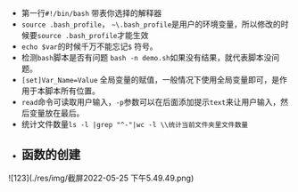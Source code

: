 - 第一行`#!/bin/bash` 带表你选择的解释器
- `source .bash_profile`， `~\.bash_profile`是用户的环境变量，所以修改的时候要`source .bash_profile`才能生效
- `echo $var`的时候千万不能忘记`$` 符号。
- 检测`bash`脚本是否有问题 `bash -n demo.sh`如果没有结果，就代表脚本没问题。
- `[set]Var_Name=Value` 全局变量的赋值，一般情况下使用全局变量即可，是作用于本脚本所有位置。
- `read`命令可读取用户输入，`-p`参数可以在后面添加提示`text`来让用户输入，然后变量放在最后。
- 统计文件数量`ls -l |grep "^-"|wc -l \\统计当前文件夹里文件数量`
- 函数的创建
  - 

![123](./res/img/截屏2022-05-25 下午5.49.49.png)


